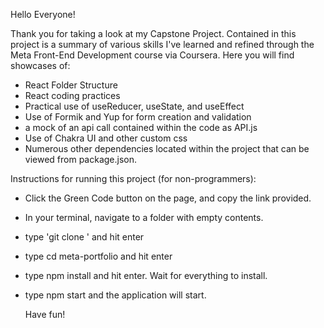 Hello Everyone!

Thank you for taking a look at my Capstone Project. Contained in this project is a summary of various skills I've learned and refined through the Meta Front-End Development course via Coursera. Here you will find showcases of:

- React Folder Structure
- React coding practices
- Practical use of useReducer, useState, and useEffect
- Use of Formik and Yup for form creation and validation
- a mock of an api call contained within the code as API.js
- Use of Chakra UI and other custom css
- Numerous other dependencies located within the project that can be viewed from package.json.

Instructions for running this project (for non-programmers):
- Click the Green Code button on the page, and copy the link provided.
- In your terminal, navigate to a folder with empty contents.
- type 'git clone <url>' and hit enter
- type cd meta-portfolio and hit enter
- type npm install and hit enter. Wait for everything to install.
- type npm start and the application will start.

  Have fun!
